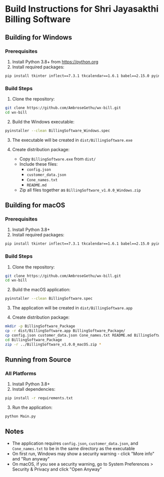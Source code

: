 # Build Instructions for Shri Jayasakthi Billing Software

## Building for Windows

### Prerequisites

1. Install Python 3.8+ from https://python.org
2. Install required packages:

```bash
pip install tkinter inflect==7.3.1 tkcalendar==1.6.1 babel==2.15.0 pyinstaller==6.9.0
```

### Build Steps

1. Clone the repository:

```bash
git clone https://github.com/AmbroseGethu/wx-bill.git
cd wx-bill
```

2. Build the Windows executable:

```bash
pyinstaller --clean BillingSoftware_Windows.spec
```

3. The executable will be created in `dist/BillingSoftware.exe`

4. Create distribution package:
   - Copy `BillingSoftware.exe` from `dist/`
   - Include these files:
     - `config.json`
     - `customer_data.json`
     - `Cone_names.txt`
     - `README.md`
   - Zip all files together as `BillingSoftware_v1.0.0_Windows.zip`

## Building for macOS

### Prerequisites

1. Install Python 3.8+
2. Install required packages:

```bash
pip install tkinter inflect==7.3.1 tkcalendar==1.6.1 babel==2.15.0 pyinstaller==6.9.0
```

### Build Steps

1. Clone the repository:

```bash
git clone https://github.com/AmbroseGethu/wx-bill.git
cd wx-bill
```

2. Build the macOS application:

```bash
pyinstaller --clean BillingSoftware.spec
```

3. The application will be created in `dist/BillingSoftware.app`

4. Create distribution package:

```bash
mkdir -p BillingSoftware_Package
cp -r dist/BillingSoftware.app BillingSoftware_Package/
cp config.json customer_data.json Cone_names.txt README.md BillingSoftware_Package/
cd BillingSoftware_Package
zip -r ../BillingSoftware_v1.0.0_macOS.zip *
```

## Running from Source

### All Platforms

1. Install Python 3.8+
2. Install dependencies:

```bash
pip install -r requirements.txt
```

3. Run the application:

```bash
python Main.py
```

## Notes

- The application requires `config.json`, `customer_data.json`, and `Cone_names.txt` to be in the same directory as the executable
- On first run, Windows may show a security warning - click "More info" and "Run anyway"
- On macOS, if you see a security warning, go to System Preferences > Security & Privacy and click "Open Anyway"

